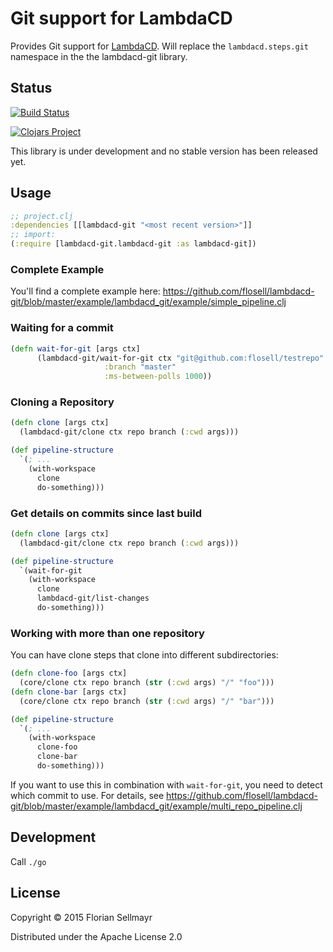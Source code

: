 # Git support for LambdaCD

Provides Git support for [LambdaCD](https://github.com/flosell/lambdacd).
Will replace the `lambdacd.steps.git` namespace in the the lambdacd-git library.

## Status

[![Build Status](https://travis-ci.org/flosell/lambdacd-git.svg)](https://travis-ci.org/flosell/lambdacd-git)

[![Clojars Project](http://clojars.org/lambdacd-git/latest-version.svg)](http://clojars.org/lambdacd-git)

This library is under development and no stable version has been released yet.

## Usage

```clojure
;; project.clj
:dependencies [[lambdacd-git "<most recent version>"]]
;; import:
(:require [lambdacd-git.lambdacd-git :as lambdacd-git])
```

### Complete Example

You'll find a complete example here: https://github.com/flosell/lambdacd-git/blob/master/example/lambdacd_git/example/simple_pipeline.clj

### Waiting for a commit

```clojure
(defn wait-for-git [args ctx]
      (lambdacd-git/wait-for-git ctx "git@github.com:flosell/testrepo"
                     :branch "master"
                     :ms-between-polls 1000))
```

### Cloning a Repository

```clojure
(defn clone [args ctx]
  (lambdacd-git/clone ctx repo branch (:cwd args)))

(def pipeline-structure
  `(; ...
    (with-workspace
      clone
      do-something)))
```

### Get details on commits since last build

```clojure
(defn clone [args ctx]
  (lambdacd-git/clone ctx repo branch (:cwd args)))

(def pipeline-structure
  `(wait-for-git
    (with-workspace
      clone
      lambdacd-git/list-changes
      do-something)))
```

### Working with more than one repository

You can have clone steps that clone into different subdirectories: 

```clojure
(defn clone-foo [args ctx]
  (core/clone ctx repo branch (str (:cwd args) "/" "foo")))
(defn clone-bar [args ctx]
  (core/clone ctx repo branch (str (:cwd args) "/" "bar")))

(def pipeline-structure
  `(; ... 
    (with-workspace
      clone-foo
      clone-bar
      do-something)))
```

If you want to use this in combination with `wait-for-git`, you need to detect which commit to use. For details, see
https://github.com/flosell/lambdacd-git/blob/master/example/lambdacd_git/example/multi_repo_pipeline.clj


## Development

Call `./go`

## License

Copyright © 2015 Florian Sellmayr

Distributed under the Apache License 2.0
